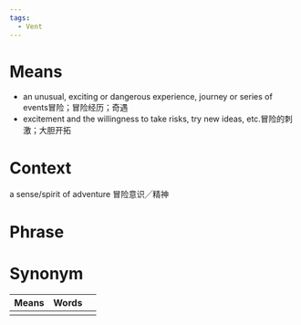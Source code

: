 ```yaml
---
tags:
  - Vent
---
```

# Means
- an unusual, exciting or dangerous experience, journey or series of events冒险；冒险经历；奇遇
- excitement and the willingness to take risks, try new ideas, etc.冒险的刺激；大胆开拓
  
# Context
a sense/spirit of adventure 冒险意识╱精神
# Phrase

# Synonym
| Means | Words |     |
| ----- | ----- | --- |
|       |       |     |
